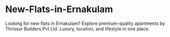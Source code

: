 # New-Flats-in-Ernakulam
Looking for new flats in Ernakulam? Explore premium-quality apartments by Thrissur Builders Pvt Ltd. Luxury, location, and lifestyle in one place.
